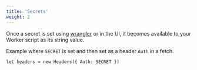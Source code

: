 ```yaml
---
title: 'Secrets'
weight: 2
---
```


Once a secret is set using [wrangler](/tooling/wrangler/secret) or in the UI, it becomes available to your Worker script as its string value. 

Example where `SECRET` is set  and then set as a header `Auth` in a fetch.

```
let headers = new Headers({ Auth: SECRET })
```
